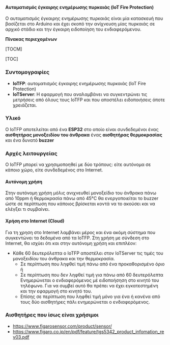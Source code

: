 #### Αυτοματισμός έγκαιρης ενημέρωσης πυρκαιάς (IoT Fire Protection)

Ο αυτοματισμός έγκαιρης ενημέρωσης πυρκαιάς είναι μία κατασκευή που βασίζεται στο Arduino και έχει σκοπό την ανίχνευση μίας πυρκαιάς σε αρχικό στάδιο και την έγκαιρη ειδοποίηση του ενδιαφερόμενου. 


**Πίνακας περιεχομένων**

[TOCM]

[TOC]

### Συντομογραφίες
- **IoTFP**:  αυτοματισμός έγκαιρης ενημέρωσης πυρκαιάς (IoT Fire Protection)
- **IoTServer**: Η εφαρμογή που αναλαμβάνει να συγκεντρώνει τις μετρήσεις από όλους τους IoTFP και που αποστέλει ειδοποιήσεις όποτε χρειάζεται.

### Υλικό
Ο IoTFP αποτελείται από ένα **ESP32** στο οποίο είναι συνδεδεμένοι ένας **αισθητήρας μονοξειδίου του άνθρακα**  ένας **αισθητήρας θερμοκρασίας** και ένα δυνατό **buzzer**

### Αρχές λειτουργείας
Ο IoTFP μπορεί να χρησιμοποηθεί με δύο τρόπους: είτε αυτόνομα σε κάποιο χώρο, είτε συνδεδεμένος στο Internet.
#### Αυτόνομη χρήση
Στην αυτόνομη χρήση μόλις ανιχνευθεί μονοξείδιο του άνθρακα πάνω από 10ppm ή θερμοκρασία πάνω από 45°C θα ενεργοποιείται το buzzer ώστε σε περίπτωση που κάποιος βρίσκεται κοντά να το ακούσει και να ελέγξει τι συμβαίνει.
#### Χρήση στο Internet (Cloud)
Για τη χρηση στο Internet λαμβάνει μέρος και ένα ακόμη σύστημα που συγκεντώνει τα δεδομένα από τα IoTFP.
Στη χρήση με σύνδεση στο Internet, θα ισχύει ότι και στην αυτόνομη χρήση και επιπλέον:
- Κάθε 60 δευτερόλεπτα ο IoTFP αποστέλει στον IoTServer τις τιμές του μονοξειδίου του άνθρακα και την θερμοκρασία.
	- Σε περίπτωση που ληφθεί τιμή πάνω από ένα προκαθορισμένο όριο ή
	- Σε περίπτωση που δεν ληφθεί τιμή για πάνω από 60 δευτερόλεπτα
Ενημερώνεται ο ενδιαφερόμενος μέ ειδοποήσηση στο κινητό του τηλέφωνο. Για να συμβεί αυτό θα πρέπει να έχει εγκατεστημένη και την εφαρμογή στο κινητό του.
	- Επίσης σε περίπτωση που ληφθεί τιμή μόνο για ένα ή κανένα από τους δύο αισθητήρες πάλι ενημερώνεται ο ενδιαφερόμενος.

### Αισθητήρες που ίσως είναι χρήσιμοι
- https://www.figarosensor.com/product/sensor/
- https://www.figaro.co.jp/en/pdf/feature/tgs5342_product_infomation_rev03.pdf

